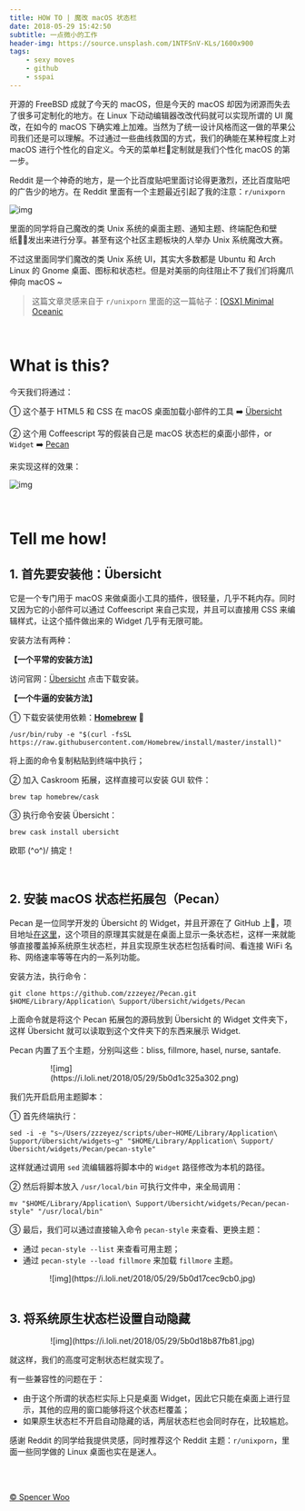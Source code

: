 ```yaml
---
title: HOW TO | 魔改 macOS 状态栏
date: 2018-05-29 15:42:50
subtitle: 一点微小的工作
header-img: https://source.unsplash.com/1NTFSnV-KLs/1600x900
tags:
    - sexy moves
    - github
    - sspai
---
```


开源的 FreeBSD 成就了今天的 macOS，但是今天的 macOS 却因为闭源而失去了很多可定制化的地方。在 Linux 下动动编辑器改改代码就可以实现所谓的 UI 魔改，在如今的 macOS 下确实难上加难。当然为了统一设计风格而这一做的苹果公司我们还是可以理解。不过通过一些曲线救国的方式，我们的确能在某种程度上对 macOS 进行个性化的自定义。今天的菜单栏定制就是我们个性化 macOS 的第一步。

Reddit 是一个神奇的地方，是一个比百度贴吧里面讨论得更激烈，还比百度贴吧的广告少的地方。在 Reddit 里面有一个主题最近引起了我的注意：`r/unixporn`

![img](https://i.loli.net/2018/05/29/5b0d08c21ffbb.jpg)

里面的同学将自己魔改的类 Unix 系统的桌面主题、通知主题、终端配色和壁纸发出来进行分享。甚至有这个社区主题板块的人举办 Unix 系统魔改大赛。

不过这里面同学们魔改的类 Unix 系统 UI，其实大多数都是 Ubuntu 和 Arch Linux 的 Gnome 桌面、图标和状态栏。但是对美丽的向往阻止不了我们们将魔爪伸向 macOS ~

> 这篇文章灵感来自于 `r/unixporn` 里面的这一篇帖子：[[OSX] Minimal Oceanic](https://www.reddit.com/r/unixporn/comments/8mbn7g/osx_minimal_oceanic/)

<br>

# What is this?

今天我们将通过：

① 这个基于 HTML5 和 CSS 在 macOS 桌面加载小部件的工具 :arrow_right: [Übersicht](http://tracesof.net/uebersicht/)

② 这个用 Coffeescript 写的假装自己是 macOS 状态栏的桌面小部件，or `Widget` :arrow_right: [Pecan](https://github.com/zzzeyez/Pecan)

来实现这样的效果：

![img](https://i.loli.net/2018/06/04/5b15089cdae60.jpg)

<br>

# Tell me how!

## 1. 首先要安装他：Übersicht

 它是一个专门用于 macOS 来做桌面小工具的插件，很轻量，几乎不耗内存。同时又因为它的小部件可以通过 Coffeescript 来自己实现，并且可以直接用 CSS 来编辑样式，让这个插件做出来的 Widget 几乎有无限可能。

安装方法有两种：

**【一个平常的安装方法】**

访问官网：[Übersicht](http://tracesof.net/uebersicht/) 点击下载安装。

**【一个牛逼的安装方法】**

① 下载安装使用依赖：[**Homebrew**](https://brew.sh/) :beer:

```shell
/usr/bin/ruby -e "$(curl -fsSL https://raw.githubusercontent.com/Homebrew/install/master/install)"
```

将上面的命令复制粘贴到终端中执行；

② 加入 Caskroom 拓展，这样直接可以安装 GUI 软件：

```shell
brew tap homebrew/cask
```

③ 执行命令安装 Übersicht：

```shell
brew cask install ubersicht
```

欧耶 \(^o^)/ 搞定！

<br>

## 2. 安装 macOS 状态栏拓展包（Pecan）

Pecan 是一位同学开发的 Übersicht 的 Widget，并且开源在了 GitHub 上，项目地址[在这里](https://github.com/zzzeyez/Pecan)，这个项目的原理其实就是在桌面上显示一条状态栏，这样一来就能够直接覆盖掉系统原生状态栏，并且实现原生状态栏包括看时间、看连接 WiFi 名称、网络速率等等在内的一系列功能。

安装方法，执行命令：

```shell
git clone https://github.com/zzzeyez/Pecan.git $HOME/Library/Application\ Support/Übersicht/widgets/Pecan
```

上面命令就是将这个 Pecan 拓展包的源码放到 Übersicht 的 Widget 文件夹下，这样 Übersicht 就可以读取到这个文件夹下的东西来展示 Widget.

Pecan 内置了五个主题，分别叫这些：bliss, fillmore, hasel, nurse, santafe.

<div style="width:360px; display:block; margin:0 auto;">![img](https://i.loli.net/2018/05/29/5b0d1c325a302.png)</div>

我们先开启启用主题脚本：

① 首先终端执行：

```shell
sed -i -e "s~/Users/zzzeyez/scripts/uber~HOME/Library/Application\ Support/Übersicht/widgets~g" "$HOME/Library/Application\ Support/Übersicht/widgets/Pecan/pecan-style"
```

这样就通过调用 `sed` 流编辑器将脚本中的 `Widget` 路径修改为本机的路径。

② 然后将脚本放入 `/usr/local/bin` 可执行文件中，来全局调用：

```shell
mv "$HOME/Library/Application\ Support/Übersicht/widgets/Pecan/pecan-style" "/usr/local/bin"
```

③ 最后，我们可以通过直接输入命令 `pecan-style` 来查看、更换主题：

- 通过 `pecan-style --list` 来查看可用主题；
- 通过 `pecan-style --load fillmore` 来加载 `fillmore` 主题。

<div align="center">![img](https://i.loli.net/2018/05/29/5b0d17cec9cb0.jpg)</div>

<br>

## 3. 将系统原生状态栏设置自动隐藏

<div align="center">![img](https://i.loli.net/2018/05/29/5b0d18b87fb81.jpg)</div>

就这样，我们的高度可定制状态栏就实现了。

有一些兼容性的问题在于：

- 由于这个所谓的状态栏实际上只是桌面 Widget，因此它只能在桌面上进行显示，其他的应用的窗口能够将这个状态栏覆盖；
- 如果原生状态栏不开启自动隐藏的话，两层状态栏也会同时存在，比较尴尬。

感谢 Reddit 的同学给我提供灵感，同时推荐这个 Reddit 主题：`r/unixporn`，里面一些同学做的 Linux 桌面也实在是迷人。

<br>

<br>

[© Spencer Woo](https://spencerwoo.com)